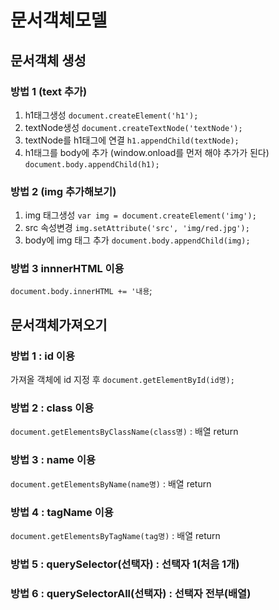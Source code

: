 # 문서객체모델
## 문서객체 생성
### 방법 1 (text 추가)
1. h1태그생성 `document.createElement('h1');`
2. textNode생성 `document.createTextNode('textNode');`
3. textNode를 h1태그에 연결 `h1.appendChild(textNode);`
4. h1태그를 body에 추가 (window.onload를 먼저 해야 추가가 된다) `document.body.appendChild(h1);`

### 방법 2 (img 추가해보기)
1. img 태그생성  `var img = document.createElement('img');` 
2. src 속성변경  `img.setAttribute('src', 'img/red.jpg');`
3. body에 img 태그 추가 `document.body.appendChild(img);`

### 방법 3 innnerHTML 이용 
`document.body.innerHTML += '내용`;

## 문서객체가져오기
### 방법 1 : id 이용
가져올 객체에 id 지정 후 `document.getElementById(id명);`

### 방법 2 : class 이용
`document.getElementsByClassName(class명)` : 배열 return

### 방법 3 : name 이용
`document.getElementsByName(name명)` : 배열 return  

### 방법 4 : tagName 이용
`document.getElementsByTagName(tag명)` : 배열 return

### 방법 5 : querySelector(선택자) : 선택자 1(처음 1개) 

### 방법 6 : querySelectorAll(선택자) : 선택자 전부(배열)